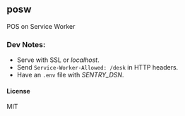 ## posw

POS on Service Worker

### Dev Notes:

- Serve with SSL or _localhost_.
- Send `Service-Worker-Allowed: /desk` in HTTP headers.
- Have an `.env` file with _SENTRY_DSN_.

#### License

MIT
